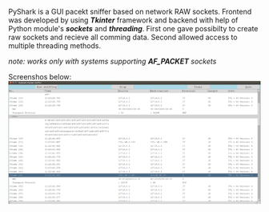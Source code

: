 PyShark is a GUI pacekt sniffer based on network RAW sockets. Frontend was developed by using ***Tkinter*** framework and backend with help of Python module's ***sockets*** and ***threading***. First one gave possibilty to create raw sockets and recieve all comming data. Second allowed access to multiple threading methods.

*note: works only with systems supporting* ***AF_PACKET*** *sockets* 

Screenshos below:
![](images/pyshark.png)
